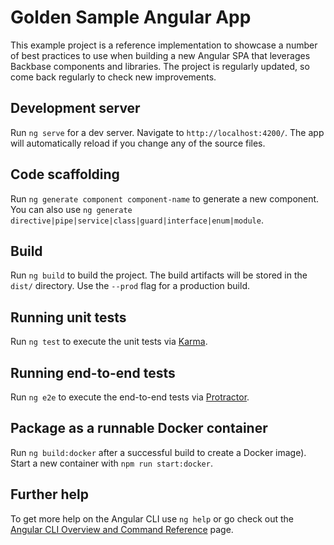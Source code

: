 # Golden Sample Angular App

This example project is a reference implementation to showcase a number of best practices to use when building a new Angular SPA that leverages Backbase components and libraries. The project is regularly updated, so come back regularly to check new improvements.

## Development server

Run `ng serve` for a dev server. Navigate to `http://localhost:4200/`. The app will automatically reload if you change any of the source files.

## Code scaffolding

Run `ng generate component component-name` to generate a new component. You can also use `ng generate directive|pipe|service|class|guard|interface|enum|module`.

## Build

Run `ng build` to build the project. The build artifacts will be stored in the `dist/` directory. Use the `--prod` flag for a production build.

## Running unit tests

Run `ng test` to execute the unit tests via [Karma](https://karma-runner.github.io).

## Running end-to-end tests

Run `ng e2e` to execute the end-to-end tests via [Protractor](http://www.protractortest.org/).

## Package as a runnable Docker container

Run `ng build:docker` after a successful build to create a Docker image). Start a new container with `npm run start:docker`.

## Further help

To get more help on the Angular CLI use `ng help` or go check out the [Angular CLI Overview and Command Reference](https://angular.io/cli) page.
